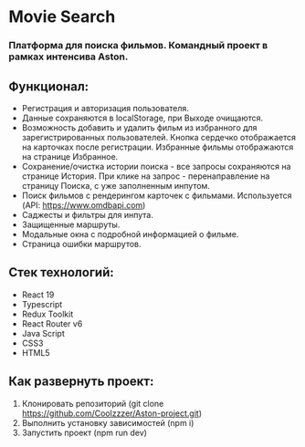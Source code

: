 # Movie Search

### Платформа для поиска фильмов. Командный проект в рамках интенсива Aston. 

## Функционал:

* Регистрация и авторизация пользователя.
* Данные сохраняются в localStorage, при Выходе очищаются.
* Возможность добавить и удалить фильм из избранного для зарегистрированных пользователей. Кнопка сердечко отображается на карточках после регистрации. Избранные фильмы отображаются на странице Избранное.
* Сохранение/очистка истории поиска - все запросы сохраняются на странице История. При клике на запрос - перенаправление на страницу Поиска, с уже заполненным инпутом.
* Поиск фильмов с рендерингом карточек с фильмами. Используется (API: https://www.omdbapi.com)
* Саджесты и фильтры для инпута.
* Защищенные маршруты.
* Модальные окна с подробной информацией о фильме.
* Страница ошибки маршрутов.
  
## Стек технологий:

* React 19
* Typescript
* Redux Toolkit
* React Router v6
* Java Script
* CSS3
* HTML5

## Как развернуть проект:

1. Клонировать репозиторий (git clone https://github.com/Coolzzzer/Aston-project.git)
2. Выполнить установку зависимостей (npm i)
3. Запустить проект (npm run dev)

